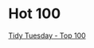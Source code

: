 # Hot 100

[Tidy Tuesday - Top 100](https://github.com/rfordatascience/tidytuesday/tree/master/data/2021/2021-09-14)


